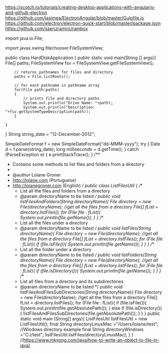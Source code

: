 https://scotch.io/tutorials/creating-desktop-applications-with-angularjs-and-github-electron
https://github.com/jasimea/ElectronAngular/blob/master/Gulpfile.js
https://github.com/electron/electron-quick-start/blob/master/package.json
https://github.com/saenzramiro/rambox

import java.io.File;

import javax.swing.filechooser.FileSystemView;



public class HardDiskApplication {
	public static void main(String [] args){
		File[] paths;
		FileSystemView fsv = FileSystemView.getFileSystemView();

		// returns pathnames for files and directory
		paths = File.listRoots();

		// for each pathname in pathname array
		for(File path:paths)
		{
		    // prints file and directory paths
		    System.out.println("Drive Name: "+path);
		    System.out.println("Description: "+fsv.getSystemTypeDescription(path));
		}
		
	}
}
String string_date = "12-December-2012";

SimpleDateFormat f = new SimpleDateFormat("dd-MMM-yyyy");
try {
    Date d = f.parse(string_date);
    long milliseconds = d.getTime();
} catch (ParseException e) {
    e.printStackTrace();
}
/**
 * Contains some methods to list files and folders from a directory
 *
 * @author Loiane Groner
 * http://loiane.com (Portuguese)
 * http://loianegroner.com (English)
 */
public class ListFilesUtil {
    /**
     * List all the files and folders from a directory
     * @param directoryName to be listed
     */
    public void listFilesAndFolders(String directoryName){
        File directory = new File(directoryName);
        //get all the files from a directory
        File[] fList = directory.listFiles();
        for (File file : fList){
            System.out.println(file.getName());
        }
    }
    /**
     * List all the files under a directory
     * @param directoryName to be listed
     */
    public void listFiles(String directoryName){
        File directory = new File(directoryName);
        //get all the files from a directory
        File[] fList = directory.listFiles();
        for (File file : fList){
            if (file.isFile()){
                System.out.println(file.getName());
            }
        }
    }
    /**
     * List all the folder under a directory
     * @param directoryName to be listed
     */
    public void listFolders(String directoryName){
        File directory = new File(directoryName);
        //get all the files from a directory
        File[] fList = directory.listFiles();
        for (File file : fList){
            if (file.isDirectory()){
                System.out.println(file.getName());
            }
        }
    }
    /**
     * List all files from a directory and its subdirectories
     * @param directoryName to be listed
     */
    public void listFilesAndFilesSubDirectories(String directoryName){
        File directory = new File(directoryName);
        //get all the files from a directory
        File[] fList = directory.listFiles();
        for (File file : fList){
            if (file.isFile()){
                System.out.println(file.getAbsolutePath());
            } else if (file.isDirectory()){
                listFilesAndFilesSubDirectories(file.getAbsolutePath());
            }
        }
    }
    public static void main (String[] args){
        ListFilesUtil listFilesUtil = new ListFilesUtil();
        final String directoryLinuxMac ="/Users/loiane/test";
        //Windows directory example
        final String directoryWindows ="C://test";
        listFilesUtil.listFiles(directoryLinuxMac);
    }
}
//https://www.mkyong.com/java/how-to-write-an-object-to-file-in-java/
